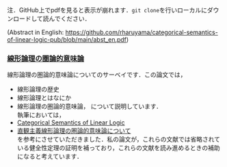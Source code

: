 注．GitHub上でpdfを見ると表示が崩れます．`git clone`を行いローカルにダウンロードして読んでください．

(Abstract in English: https://github.com/rharuyama/categorical-semantics-of-linear-logic-pub/blob/main/abst_en.pdf)  
### [線形論理の圏論的意味論](https://github.com/rharuyama/categorical-semantics-of-linear-logic-pub/blob/main/categorical-semantics-of-linear-logic.pdf)
線形論理の圏論的意味論についてのサーベイです．この論文では，
* 線形論理の歴史
* 線形論理とはなにか
* 線形論理の圏論的意味論，
について説明しています．  
執筆においては，
* [Categorical Semantics of Linear Logic](https://citeseerx.ist.psu.edu/viewdoc/summary?doi=10.1.1.395.8676)
* [直観主義線形論理の圏論的意味論について](https://www.fos.kuis.kyoto-u.ac.jp/~yfukuda/file/cm_of_mell.pdf)  
を参考にさせていただきました．私の論文が，これらの文献では省略されている健全性定理の証明を補っており，これらの文献を読み進めるときの補助になると考えています．
